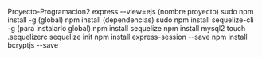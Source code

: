 Proyecto-Programacion2
express --view=ejs (nombre proyecto)
sudo npm install -g (global)
npm install (dependencias)
sudo npm install sequelize-cli -g (para instalarlo global)
npm install sequelize
npm install mysql2
touch .sequelizerc
sequelize init
npm install express-session --save
npm install bcryptjs --save
